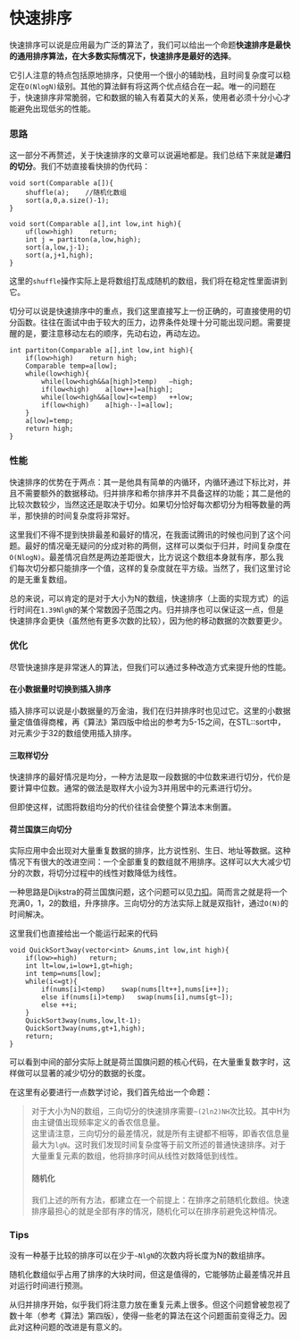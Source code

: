 # 快速排序

快速排序可以说是应用最为广泛的算法了，我们可以给出一个命题**快速排序是最快的通用排序算法，在大多数实际情况下，快速排序是最好的选择**。

它引人注意的特点包括原地排序，只使用一个很小的辅助栈，且时间复杂度可以稳定在`O(NlogN)`级别。其他的算法鲜有将这两个优点结合在一起。唯一的问题在于，快速排序非常脆弱，它和数据的输入有着莫大的关系，使用者必须十分小心才能避免出现低劣的性能。

### 思路

这一部分不再赘述，关于快速排序的文章可以说遍地都是。我们总结下来就是**递归的切分**。我们不妨直接看快排的伪代码：

```text
void sort(Comparable a[]){
    shuffle(a);    //随机化数组
    sort(a,0,a.size()-1);
}

void sort(Comparable a[],int low,int high){
    uf(low>high)    return;
    int j = partiton(a,low,high);
    sort(a,low,j-1);
    sort(a,j+1,high);
}
```

这里的`shuffle`操作实际上是将数组打乱成随机的数组，我们将在稳定性里面讲到它。

切分可以说是快速排序中的重点，我们这里直接写上一份正确的，可直接使用的切分函数。往往在面试中由于较大的压力，边界条件处理十分可能出现问题。需要提醒的是，要注意移动左右的顺序，先动右边，再动左边。

```text
int partiton(Comparable a[],int low,int high){
    if(low>high)    return high;
    Comparable temp=a[low];
    while(low<high){
        while(low<high&&a[high]>temp)   —high;
        if(low<high)    a[low++]=a[high];
        while(low<high&&a[low]<=temp)   ++low;
        if(low<high)    a[high--]=a[low];
    }
    a[low]=temp;
    return high;
}
```

### 性能

快速排序的优势在于两点：其一是他具有简单的内循环，内循环通过下标比对，并且不需要额外的数据移动。归并排序和希尔排序并不具备这样的功能；其二是他的比较次数较少，当然这还是取决于切分。如果切分恰好每次都切分为相等数量的两半，那快排的时间复杂度将非常好。

这里我们不得不提到快排最差和最好的情况，在我面试腾讯的时候也问到了这个问题。最好的情况毫无疑问的分成对称的两侧，这样可以类似于归并，时间复杂度在`O(NlogN)`。最差情况自然是两边差距很大，比方说这个数组本身就有序，那么我们每次切分都只能排序一个值，这样的复杂度就在平方级。当然了，我们这里讨论的是无重复数组。

总的来说，可以肯定的是对于大小为N的数组，快速排序（上面的实现方式）的运行时间在`1.39NlgN`的某个常数因子范围之内。归并排序也可以保证这一点，但是快速排序会更快（虽然他有更多次数的比较），因为他的移动数据的次数要更少。

### 优化

尽管快速排序是非常迷人的算法，但我们可以通过多种改造方式来提升他的性能。

#### 在小数据量时切换到插入排序

插入排序可以说是小数据量的万金油，我们在归并排序时也见过它。这里的小数据量定值值得商榷，再《算法》第四版中给出的参考为5-15之间，在STL::sort中，对元素少于32的数组使用插入排序。

#### 三取样切分

快速排序的最好情况是均分，一种方法是取一段数据的中位数来进行切分，代价是要计算中位数。通常的做法是取样大小设为3并用居中的元素进行切分。

但即使这样，试图将数组均分的代价往往会使整个算法本末倒置。

#### 荷兰国旗三向切分

实际应用中会出现对大量重复数据的排序，比方说性别、生日、地址等数据。这种情况下有很大的改进空间：一个全部重复的数组就不用排序。这样可以大大减少切分的次数，将切分过程中的线性对数降低为线性。

一种思路是Dijkstra的荷兰国旗问题，这个问题可以见[力扣](https://leetcode-cn.com/problems/sort-colors/)。简而言之就是将一个充满0，1，2的数组，升序排序。三向切分的方法实际上就是双指针，通过`O(N)`的时间解决。

这里我们也直接给出一个能运行起来的代码

```text
void QuickSort3way(vector<int> &nums,int low,int high){
    if(low>=high)   return;
    int lt=low,i=low+1,gt=high;
    int temp=nums[low];
    while(i<=gt){
        if(nums[i]<temp)    swap(nums[lt++],nums[i++]);
        else if(nums[i]>temp)   swap(nums[i],nums[gt—]);
        else ++i;
    }
    QuickSort3way(nums,low,lt-1);
    QuickSort3way(nums,gt+1,high);
    return;
}
```

可以看到中间的部分实际上就是荷兰国旗问题的核心代码，在大量重复数字时，这样做可以显著的减少切分的数据的长度。

在这里有必要进行一点数学讨论，我们首先给出一个命题：

> 对于大小为N的数组，三向切分的快速排序需要`~(2ln2)NH`次比较。其中H为由主键值出现频率定义的香农信息量。  
> 这里请注意，三向切分的最差情况，就是所有主键都不相等，即香农信息量最大为`lgN`。这时我们发现时间复杂度等于前文所述的普通快速排序。对于大量重复元素的数组，他将排序时间从线性对数降低到线性。
>
> #### 随机化
>
> 我们上述的所有方法，都建立在一个前提上：在排序之前随机化数组。快速排序最担心的就是全部有序的情况，随机化可以在排序前避免这种情况。

### Tips

没有一种基于比较的排序可以在少于`~NlgN`的次数内将长度为N的数组排序。

随机化数组似乎占用了排序的大块时间，但这是值得的，它能够防止最差情况并且对运行时间进行预测。

从归并排序开始，似乎我们将注意力放在重复元素上很多。但这个问题曾被忽视了数十年（参考《算法》第四版），使得一些老的算法在这个问题面前变得乏力。因此对这种问题的改进是有意义的。

